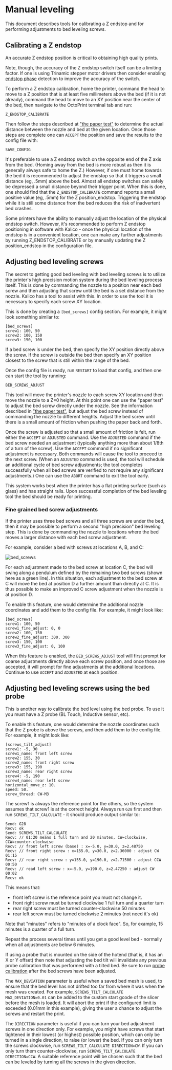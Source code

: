 # Manual leveling

This document describes tools for calibrating a Z endstop and for
performing adjustments to bed leveling screws.

## Calibrating a Z endstop

An accurate Z endstop position is critical to obtaining high quality
prints.

Note, though, the accuracy of the Z endstop switch itself can be a
limiting factor. If one is using Trinamic stepper motor drivers then
consider enabling [endstop phase](Endstop_Phase.md) detection to
improve the accuracy of the switch.

To perform a Z endstop calibration, home the printer, command the head
to move to a Z position that is at least five millimeters above the
bed (if it is not already), command the head to move to an XY position
near the center of the bed, then navigate to the OctoPrint terminal
tab and run:
```
Z_ENDSTOP_CALIBRATE
```
Then follow the steps described at
["the paper test"](Bed_Level.md#the-paper-test) to determine the
actual distance between the nozzle and bed at the given location. Once
those steps are complete one can `ACCEPT` the position and save the
results to the config file with:
```
SAVE_CONFIG
```

It's preferable to use a Z endstop switch on the opposite end of the Z
axis from the bed. (Homing away from the bed is more robust as then it
is generally always safe to home the Z.) However, if one must home
towards the bed it is recommended to adjust the endstop so that it
triggers a small distance (eg, .5mm) above the bed. Almost all endstop
switches can safely be depressed a small distance beyond their trigger
point. When this is done, one should find that the
`Z_ENDSTOP_CALIBRATE` command reports a small positive value (eg,
.5mm) for the Z position_endstop. Triggering the endstop while it is
still some distance from the bed reduces the risk of inadvertent bed
crashes.

Some printers have the ability to manually adjust the location of the
physical endstop switch. However, it's recommended to perform Z
endstop positioning in software with Kalico - once the physical
location of the endstop is in a convenient location, one can make any
further adjustments by running Z_ENDSTOP_CALIBRATE or by manually
updating the Z position_endstop in the configuration file.

## Adjusting bed leveling screws

The secret to getting good bed leveling with bed leveling screws is to
utilize the printer's high precision motion system during the bed
leveling process itself. This is done by commanding the nozzle to a
position near each bed screw and then adjusting that screw until the
bed is a set distance from the nozzle. Kalico has a tool to assist
with this. In order to use the tool it is necessary to specify each
screw XY location.

This is done by creating a `[bed_screws]` config section. For example,
it might look something similar to:
```
[bed_screws]
screw1: 100, 50
screw2: 100, 150
screw3: 150, 100
```

If a bed screw is under the bed, then specify the XY position directly
above the screw. If the screw is outside the bed then specify an XY
position closest to the screw that is still within the range of the
bed.

Once the config file is ready, run `RESTART` to load that config, and
then one can start the tool by running:
```
BED_SCREWS_ADJUST
```

This tool will move the printer's nozzle to each screw XY location
and then move the nozzle to a Z=0 height. At this point one can use the
"paper test" to adjust the bed screw directly under the nozzle. See
the information described in
["the paper test"](Bed_Level.md#the-paper-test), but adjust the bed
screw instead of commanding the nozzle to different heights. Adjust
the bed screw until there is a small amount of friction when pushing
the paper back and forth.

Once the screw is adjusted so that a small amount of friction is felt,
run either the `ACCEPT` or `ADJUSTED` command. Use the `ADJUSTED`
command if the bed screw needed an adjustment (typically anything more
than about 1/8th of a turn of the screw). Use the `ACCEPT` command if
no significant adjustment is necessary. Both commands will cause the
tool to proceed to the next screw. (When an `ADJUSTED` command is
used, the tool will schedule an additional cycle of bed screw
adjustments; the tool completes successfully when all bed screws are
verified to not require any significant adjustments.) One can use the
`ABORT` command to exit the tool early.

This system works best when the printer has a flat printing surface
(such as glass) and has straight rails. Upon successful completion of
the bed leveling tool the bed should be ready for printing.

### Fine grained bed screw adjustments

If the printer uses three bed screws and all three screws are under
the bed, then it may be possible to perform a second "high precision"
bed leveling step. This is done by commanding the nozzle to locations
where the bed moves a larger distance with each bed screw adjustment.

For example, consider a bed with screws at locations A, B, and C:

![bed_screws](img/bed_screws.svg.png)

For each adjustment made to the bed screw at location C, the bed will
swing along a pendulum defined by the remaining two bed screws (shown
here as a green line). In this situation, each adjustment to the bed
screw at C will move the bed at position D a further amount than
directly at C. It is thus possible to make an improved C screw
adjustment when the nozzle is at position D.

To enable this feature, one would determine the additional nozzle
coordinates and add them to the config file. For example, it might
look like:
```
[bed_screws]
screw1: 100, 50
screw1_fine_adjust: 0, 0
screw2: 100, 150
screw2_fine_adjust: 300, 300
screw3: 150, 100
screw3_fine_adjust: 0, 100
```

When this feature is enabled, the `BED_SCREWS_ADJUST` tool will first
prompt for coarse adjustments directly above each screw position, and
once those are accepted, it will prompt for fine adjustments at the
additional locations. Continue to use `ACCEPT` and `ADJUSTED` at each
position.

## Adjusting bed leveling screws using the bed probe

This is another way to calibrate the bed level using the bed probe. To
use it you must have a Z probe (BL Touch, Inductive sensor, etc).

To enable this feature, one would determine the nozzle coordinates
such that the Z probe is above the screws, and then add them to the
config file. For example, it might look like:

```
[screws_tilt_adjust]
screw1: -5, 30
screw1_name: front left screw
screw2: 155, 30
screw2_name: front right screw
screw3: 155, 190
screw3_name: rear right screw
screw4: -5, 190
screw4_name: rear left screw
horizontal_move_z: 10.
speed: 50.
screw_thread: CW-M3
```

The screw1 is always the reference point for the others, so the system
assumes that screw1 is at the correct height. Always run `G28` first
and then run `SCREWS_TILT_CALCULATE` - it should produce output
similar to:
```
Send: G28
Recv: ok
Send: SCREWS_TILT_CALCULATE
Recv: // 01:20 means 1 full turn and 20 minutes, CW=clockwise, CCW=counter-clockwise
Recv: // front left screw (base) : x=-5.0, y=30.0, z=2.48750
Recv: // front right screw : x=155.0, y=30.0, z=2.36000 : adjust CW 01:15
Recv: // rear right screw : y=155.0, y=190.0, z=2.71500 : adjust CCW 00:50
Recv: // read left screw : x=-5.0, y=190.0, z=2.47250 : adjust CW 00:02
Recv: ok
```

This means that:
- front left screw is the reference point you must not change it.
- front right screw must be turned clockwise 1 full turn and a quarter turn
- rear right screw must be turned counter-clockwise 50 minutes
- rear left screw must be turned clockwise 2 minutes (not need it's ok)

Note that "minutes" refers to "minutes of a clock face". So, for
example, 15 minutes is a quarter of a full turn.

Repeat the process several times until you get a good level bed -
normally when all adjustments are below 6 minutes.

If using a probe that is mounted on the side of the hotend (that is,
it has an X or Y offset) then note that adjusting the bed tilt will
invalidate any previous probe calibration that was performed with a
tilted bed. Be sure to run [probe calibration](Probe_Calibrate.md)
after the bed screws have been adjusted.

The `MAX_DEVIATION` parameter is useful when a saved bed mesh is used,
to ensure that the bed level has not drifted too far from where it was when
the mesh was created. For example, `SCREWS_TILT_CALCULATE MAX_DEVIATION=0.01`
can be added to the custom start gcode of the slicer before the mesh is loaded.
It will abort the print if the configured limit is exceeded (0.01mm in this
example), giving the user a chance to adjust the screws and restart the print.

The `DIRECTION` parameter is useful if you can turn your bed adjustment
screws in one direction only. For example, you might have screws that start
tightened in their lowest (or highest) possible position, which can only be
turned in a single direction, to raise (or lower) the bed. If you can only
turn the screws clockwise, run `SCREWS_TILT_CALCULATE DIRECTION=CW`. If you can
only turn them counter-clockwise, run `SCREWS_TILT_CALCULATE DIRECTION=CCW`.
A suitable reference point will be chosen such that the bed can be leveled
by turning all the screws in the given direction.

